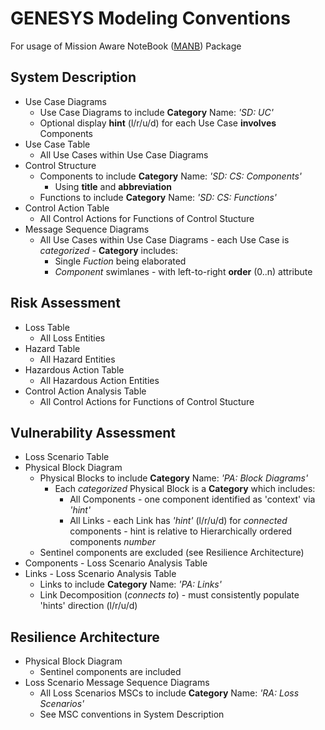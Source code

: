 # GENESYS Modeling Conventions

For usage of Mission Aware NoteBook ([MANB](https://pypi.org/project/manb/)) Package

## System Description

*  Use Case Diagrams
   *  Use Case Diagrams to include **Category** Name: *'SD: UC'*
   *  Optional display **hint** (l/r/u/d) for each Use Case **involves** Components
*  Use Case Table
   *  All Use Cases within Use Case Diagrams
*  Control Structure
   *  Components to include **Category** Name: *'SD: CS: Components'*
      *  Using **title** and **abbreviation**
   *  Functions to include **Category** Name: *'SD: CS: Functions'*
*  Control Action Table
   *  All Control Actions for Functions of Control Stucture
*  Message Sequence Diagrams
   *  All Use Cases within Use Case Diagrams - each Use Case is *categorized* - **Category** includes:
      *  Single *Fuction* being elaborated
      *  *Component* swimlanes - with left-to-right **order** (0..n) attribute
## Risk Assessment
*  Loss Table
   *  All Loss Entities
*  Hazard Table
   *  All Hazard Entities
*  Hazardous Action Table
   *  All Hazardous Action Entities
*  Control Action Analysis Table
   *  All Control Actions for Functions of Control Stucture

## Vulnerability Assessment
*  Loss Scenario Table
*  Physical Block Diagram
   * Physical Blocks to include **Category** Name: *'PA: Block Diagrams'*
     * Each *categorized* Physical Block is a **Category** which includes:
       *  All Components - one component identified as 'context' via *'hint'*
       *  All Links - each Link has *'hint'* (l/r/u/d) for *connected*
          components - hint is relative to Hierarchically ordered components *number*
   * Sentinel components are excluded (see Resilience Architecture)
*  Components - Loss Scenario Analysis Table
*  Links - Loss Scenario Analysis Table
   *  Links to include **Category** Name: *'PA: Links'*
   *  Link Decomposition (*connects to*) - must consistently populate 'hints' direction (l/r/u/d)

## Resilience Architecture
*  Physical Block Diagram
   *  Sentinel components are included
*  Loss Scenario Message Sequence Diagrams
   *  All Loss Scenarios MSCs to include **Category** Name: *'RA: Loss Scenarios'*
   *  See MSC conventions in System Description